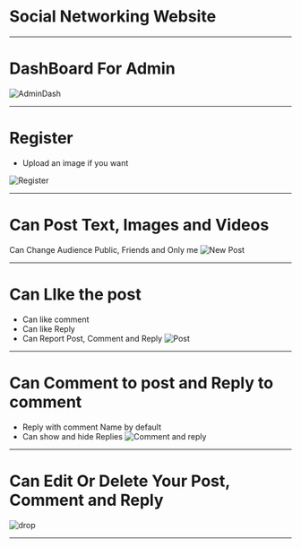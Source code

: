 # Social Networking Website
------------------------------------------------------
# DashBoard For Admin

![AdminDash](https://github.com/Daif2811/Social-Networking-Application/assets/114764621/118adb58-0d12-4b95-b3a0-8f8d3091a163)


------------------------------------------------------

# Register
- Upload an image if you want

![Register](https://github.com/Daif2811/Social-Networking-Application/assets/114764621/5d32fa3d-218c-4747-9d46-fcb6a6d72f88)



------------------------------------------------------------
# Can Post Text, Images and Videos
Can Change Audience Public, Friends and Only me
![New Post](https://github.com/Daif2811/Social-Networking-Application/assets/114764621/3347ab4b-5969-4648-bb95-6b7d02046fdb)


-----------------------------------------------------------

# Can LIke the post 
- Can like comment
- Can like Reply
- Can Report Post, Comment and Reply
![Post](https://github.com/Daif2811/Social-Networking-Application/assets/114764621/1f98425b-9a67-4a6c-b859-aa5ace60ec05)

---------------------------------------------------------------
# Can Comment to post and Reply to comment
- Reply with comment Name by default
- Can show and hide Replies
![Comment and reply](https://github.com/Daif2811/Social-Networking-Application/assets/114764621/9bf63bce-bbea-4d9d-a3c2-15fff6f3ae86)

----------------------------------------------------------------

# Can Edit Or Delete Your Post, Comment and Reply
![drop](https://github.com/Daif2811/Social-Networking-Application/assets/114764621/23deb119-664e-4505-871f-85bd370dd590)


----------------------------------------------------------------







